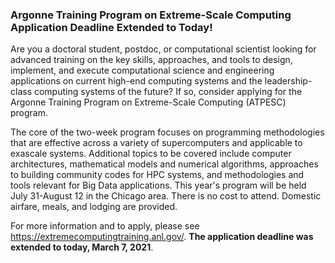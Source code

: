 ### Argonne Training Program on Extreme-Scale Computing Application Deadline Extended to Today!

Are you a doctoral student, postdoc, or computational scientist looking for
advanced training on the key skills, approaches, and tools to design, implement,
and execute computational science and engineering applications on current
high-end computing systems and the leadership-class computing systems of the
future? If so, consider applying for the Argonne Training Program on
Extreme-Scale Computing (ATPESC) program. 

The core of the two-week program focuses on programming methodologies that are
effective across a variety of supercomputers and applicable to exascale systems.
Additional topics to be covered include computer architectures, mathematical
models and numerical algorithms, approaches to building community codes for HPC
systems, and methodologies and tools relevant for Big Data applications. This
year's program will be held July 31-August 12 in the Chicago area. There is no 
cost to attend. Domestic airfare, meals, and lodging are provided.

For more information and to apply, please see <https://extremecomputingtraining.anl.gov/>.
**The application deadline was extended to today, March 7, 2021**.
